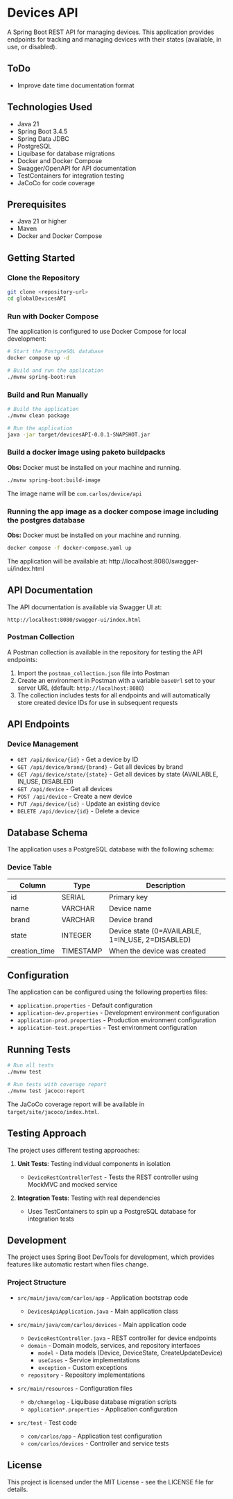 # Devices API

A Spring Boot REST API for managing devices. This application provides endpoints for tracking and managing devices with their states (available, in use, or disabled).

## ToDo
- Improve date time documentation format

## Technologies Used

- Java 21
- Spring Boot 3.4.5
- Spring Data JDBC
- PostgreSQL
- Liquibase for database migrations
- Docker and Docker Compose
- Swagger/OpenAPI for API documentation
- TestContainers for integration testing
- JaCoCo for code coverage

## Prerequisites

- Java 21 or higher
- Maven
- Docker and Docker Compose

## Getting Started

### Clone the Repository

```bash
git clone <repository-url>
cd globalDevicesAPI
```

### Run with Docker Compose

The application is configured to use Docker Compose for local development:

```bash
# Start the PostgreSQL database
docker compose up -d

# Build and run the application
./mvnw spring-boot:run
```

### Build and Run Manually

```bash
# Build the application
./mvnw clean package

# Run the application
java -jar target/devicesAPI-0.0.1-SNAPSHOT.jar
```

### Build a docker image using paketo buildpacks
**Obs:** Docker must be installed on your machine and running.

```bash
./mvnw spring-boot:build-image
```
The image name will be `com.carlos/device/api`

### Running the app image as a docker compose image including the postgres database
**Obs:** Docker must be installed on your machine and running.

```bash
docker compose -f docker-compose.yaml up 
```
The application will be available at: http://localhost:8080/swagger-ui/index.html

## API Documentation

The API documentation is available via Swagger UI at:

```
http://localhost:8080/swagger-ui/index.html
```

### Postman Collection

A Postman collection is available in the repository for testing the API endpoints:

1. Import the `postman_collection.json` file into Postman
2. Create an environment in Postman with a variable `baseUrl` set to your server URL (default: `http://localhost:8080`)
3. The collection includes tests for all endpoints and will automatically store created device IDs for use in subsequent requests

## API Endpoints

### Device Management

- `GET /api/device/{id}` - Get a device by ID
- `GET /api/device/brand/{brand}` - Get all devices by brand
- `GET /api/device/state/{state}` - Get all devices by state (AVAILABLE, IN_USE, DISABLED)
- `GET /api/device` - Get all devices
- `POST /api/device` - Create a new device
- `PUT /api/device/{id}` - Update an existing device
- `DELETE /api/device/{id}` - Delete a device

## Database Schema

The application uses a PostgreSQL database with the following schema:

### Device Table

| Column        | Type      | Description                                |
|---------------|-----------|--------------------------------------------|
| id            | SERIAL    | Primary key                                |
| name          | VARCHAR   | Device name                                |
| brand         | VARCHAR   | Device brand                               |
| state         | INTEGER   | Device state (0=AVAILABLE, 1=IN_USE, 2=DISABLED) |
| creation_time | TIMESTAMP | When the device was created                |

## Configuration

The application can be configured using the following properties files:

- `application.properties` - Default configuration
- `application-dev.properties` - Development environment configuration
- `application-prod.properties` - Production environment configuration
- `application-test.properties` - Test environment configuration

## Running Tests

```bash
# Run all tests
./mvnw test

# Run tests with coverage report
./mvnw test jacoco:report
```

The JaCoCo coverage report will be available in `target/site/jacoco/index.html`.

## Testing Approach

The project uses different testing approaches:

1. **Unit Tests**: Testing individual components in isolation
   - `DeviceRestControllerTest` - Tests the REST controller using MockMVC and mocked service

2. **Integration Tests**: Testing with real dependencies
   - Uses TestContainers to spin up a PostgreSQL database for integration tests

## Development

The project uses Spring Boot DevTools for development, which provides features like automatic restart when files change.

### Project Structure

- `src/main/java/com/carlos/app` - Application bootstrap code
  - `DevicesApiApplication.java` - Main application class

- `src/main/java/com/carlos/devices` - Main application code
  - `DeviceRestController.java` - REST controller for device endpoints
  - `domain` - Domain models, services, and repository interfaces
    - `model` - Data models (Device, DeviceState, CreateUpdateDevice)
    - `useCases` - Service implementations
    - `exception` - Custom exceptions
  - `repository` - Repository implementations

- `src/main/resources` - Configuration files
  - `db/changelog` - Liquibase database migration scripts
  - `application*.properties` - Application configuration

- `src/test` - Test code
  - `com/carlos/app` - Application test configuration
  - `com/carlos/devices` - Controller and service tests

## License

This project is licensed under the MIT License - see the LICENSE file for details.
